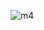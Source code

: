 ![m4](https://github.com/Harrisson-Rocha/FundamentosCG/assets/172134905/b4c18e05-6b2c-4963-8c53-14d5dc9b3338)

